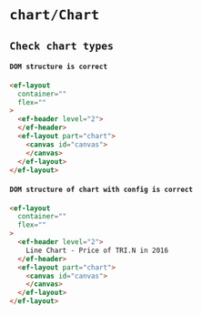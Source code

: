 # `chart/Chart`

## `Check chart types`

####   `DOM structure is correct`

```html
<ef-layout
  container=""
  flex=""
>
  <ef-header level="2">
  </ef-header>
  <ef-layout part="chart">
    <canvas id="canvas">
    </canvas>
  </ef-layout>
</ef-layout>

```

####   `DOM structure of chart with config is correct`

```html
<ef-layout
  container=""
  flex=""
>
  <ef-header level="2">
    Line Chart - Price of TRI.N in 2016
  </ef-header>
  <ef-layout part="chart">
    <canvas id="canvas">
    </canvas>
  </ef-layout>
</ef-layout>

```

